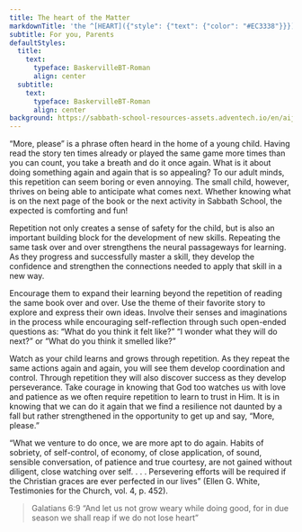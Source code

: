 ```yaml
---
title: The heart of the Matter
markdownTitle: 'the ^[HEART]({"style": {"text": {"color": "#EC3338"}}}) of the ^[MATTER]({"style": {"text": {"color": "#00A87D"}}})'
subtitle: For you, Parents
defaultStyles:
  title:
    text:
      typeface: BaskervilleBT-Roman
      align: center
  subtitle:
    text:
      typeface: BaskervilleBT-Roman
      align: center
background: https://sabbath-school-resources-assets.adventech.io/en/aij/2025-01-bg/assets/07-04.png
---
```


“More, please” is a phrase often heard in the home of a young child. Having read the story ten times already or played the same game more times than you can count, you take a breath and do it once again. What is it about doing something again and again that is so appealing? To our adult minds, this repetition can seem boring or even annoying. The small child, however, thrives on being able to anticipate what comes next. Whether knowing what is on the next page of the book or the next activity in Sabbath School, the expected is comforting and fun! 

Repetition not only creates a sense of safety for the child, but is also an important building block for the development of new skills. Repeating the same task over and over strengthens the neural passageways for learning. As they progress and successfully master a skill, they develop the confidence and strengthen the connections needed to apply that skill in a new way. 

Encourage them to expand their learning beyond the repetition of reading the same book over and over. Use the theme of their favorite story to explore and express their own ideas. Involve their senses and imaginations in the process while encouraging self-reflection through such open-ended questions as: “What do you think it felt like?” “I wonder what they will do next?” or “What do you think it smelled like?” 

Watch as your child learns and grows through repetition. As they repeat the same actions again and again, you will see them develop coordination and control. Through repetition they will also discover success as they develop perseverance. Take courage in knowing that God too watches us with love and patience as we often require repetition to learn to trust in Him. It is in knowing that we can do it again that we find a resilience not daunted by a fall but rather strengthened in the opportunity to get up and say, “More, please.” 

“What we venture to do once, we are more apt to do again. Habits of sobriety, of self-control, of economy, of close application, of sound, sensible conversation, of patience and true courtesy, are not gained without diligent, close watching over self. . . . Persevering efforts will be required if the Christian graces are ever perfected in our lives” (Ellen G. White, Testimonies for the Church, vol. 4, p. 452).

> <callout>Galatians 6:9</callout>
> “And let us not grow weary while doing good, for in due season we shall reap if we do not lose heart” 